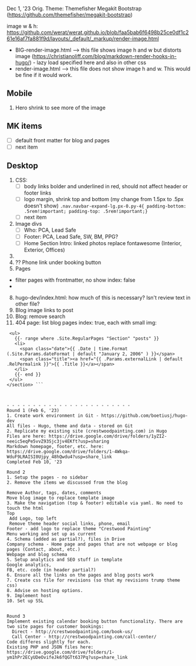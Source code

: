 Dec 1, '23
Orig. Theme: Themefisher Megakit Bootstrap (https://github.com/themefisher/megakit-bootstrap)

image w & h: https://github.com/werat/werat.github.io/blob/faa5bab6f6498b25ce0df1c261e16af7fa881f9d/layouts/_default/_markup/render-image.html
- BIG-render-image.html --> this file shows image h and w but distorts image (https://christianoliff.com/blog/markdown-render-hooks-in-hugo/) - lazy load specified here and also in other css
- render-image.html --> this file does not show image h and w. This would be fine if it would work.

## Mobile
1. Hero shrink to see more of the image

## MK items
- [ ] default front matter for blog and pages
- [ ] next item

## Desktop
1. CSS:
   - [ ] body links bolder and underlined in red, should not affect header or footer links
   - [ ] logo margin, shrink top and bottom (my change from 1.5px to .5px doesn't show) `.nav.navbar-expand-lg.px-0.py-4{
  padding-bottom: .5rem!important;
  padding-top: .5rem!important;}`
   - [ ] next item
2. Image divs
   - [ ] Who: PCA, Lead Safe
   - [ ] Footer: PCA, Lead Safe, SW, BM, PPG?
   - [ ] Home Section Intro: linked photos replace fontawesome (Interior, Exterior, Offices)
5. 
6. ?? Phone link under booking button
7. Pages
 - filter pages with frontmatter, no show index: false
 - 
8. hugo-dev/index.html: how much of this is necessary? Isn't review text in other file?
9. Blog image links to post
10. Blog: remove search
11. 404 page: list blog pages index: true, each with small img:
   ``` <section class="container list">
    <ul>
      {{- range where .Site.RegularPages "Section" "posts" }}
      <li>
        <span class="date">{{ .Date | time.Format (.Site.Params.dateFormat | default "January 2, 2006" ) }}</span>
        <span class="title"><a href="{{ .Params.externalLink | default .RelPermalink }}">{{ .Title }}</a></span>
      </li>
      {{- end }}
    </ul>
   </section> ```


    
- - - - - - - - - - - - - - - - - - - - - - - - 
Round 1 (Feb 6, '23)
1. Create work environment in Git - https://github.com/boetiusj/hugo-dev
  All files - Hugo, theme and data - stored on Git
2. Replicate my existing site (crestwoodpainting.com) in Hugo
Files are here: https://drive.google.com/drive/folders/1yZI2-neeic5eqPe5vvZ93Sjc3jv4EKft?usp=sharing
Markdown homepage, footer, etc. here: https://drive.google.com/drive/folders/1-4Wkqa-WduF9LRAISI0Ujpy_48hQwdu4?usp=share_link
Completed Feb 10, '23

Round 2
1. Setup the pages - no sidebar
2. Remove the items we discussed from the blog

  Remove Author, tags, dates, comments
  Move blog image to replace template image
3. Make the navigation (top & footer) editable via yaml. No need to touch the html
  Top
    Add Logo, top left
    Remove theme header social links, phone, email
  Footer - add logo to replace theme "Crestwood Painting"
  Menu working and set up as current
4. Schema (added as partial?), files in Drive
  Company schema - Home page and pages that are not webpage or blog pages (Contact, about, etc.)
  Webpage and blog schema
5. Setup analytics and SEO stuff in template
  Google analytics,
  FB, etc. code (in header partial?)
6. Ensure all the links on the pages and blog posts work
7. Create css file for revisions (so that my revisions trump theme css)
8. Advise on hosting options.
9. Implement host
10. Set up SSL


Round 3
Implement existing calendar booking button functionality. There are two site pages for customer bookings:
     Direct - http://crestwoodpainting.com/book-us/
     Call Center - http://crestwoodpainting.com/call-center/
Code differes slightly for each.
Existing PHP and JSON files here: https://drive.google.com/drive/folders/1-ym1hPr2ECyUDeOvifeJk6fQGTt637Pq?usp=share_link
